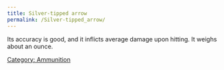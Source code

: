 ```yaml
---
title: Silver-tipped arrow
permalink: /Silver-tipped_arrow/
---
```


Its accuracy is good, and it inflicts average damage upon hitting. It
weighs about an ounce.

[Category: Ammunition](Category:_Ammunition "wikilink")